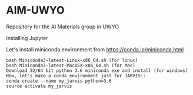 # AIM-UWYO
Repository for the AI Materials group in UWYO


Installing Jupyter

Let's install miniconda environment from https://conda.io/miniconda.html

```
bash Miniconda3-latest-Linux-x86_64.sh (for linux)
bash Miniconda3-latest-MacOSX-x86_64.sh (for Mac)
Download 32/64 bit python 3.6 miniconda exe and install (for windows)
Now, let's make a conda environment just for JARVIS::
conda create --name my_jarvis python=3.6
source activate my_jarvis
```


